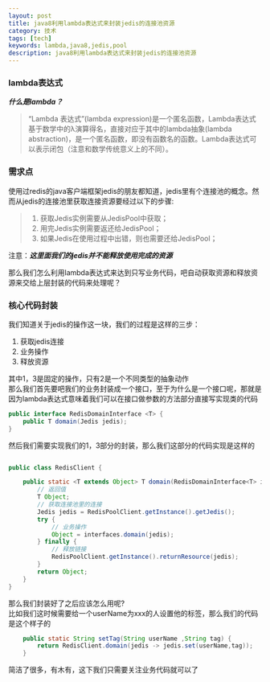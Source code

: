 ```yaml
---
layout: post
title: java8利用lambda表达式来封装jedis的连接池资源
category: 技术
tags: [tech]
keywords: lambda,java8,jedis,pool
description: java8利用lambda表达式来封装jedis的连接池资源
---
```



### lambda表达式  

***什么是lambda？*** 
> “Lambda 表达式”(lambda expression)是一个匿名函数，Lambda表达式基于数学中的λ演算得名，直接对应于其中的lambda抽象(lambda abstraction)，是一个匿名函数，即没有函数名的函数。Lambda表达式可以表示闭包（注意和数学传统意义上的不同）。  

### 需求点  

使用过redis的java客户端框架jedis的朋友都知道，jedis里有个连接池的概念。然而从jedis的连接池里获取连接资源要经过以下的步骤:   

> 1. 获取Jedis实例需要从JedisPool中获取；  
> 2. 用完Jedis实例需要返还给JedisPool；  
> 3. 如果Jedis在使用过程中出错，则也需要还给JedisPool；  

注意：***这里面我们的jedis并不能释放使用完成的资源***   

那么我们怎么利用lambda表达式来达到只写业务代码，吧自动获取资源和释放资源来交给上层封装的代码来处理呢？  

### 核心代码封装  

我们知道关于jedis的操作这一块，我们的过程是这样的三步：  

1. 获取jedis连接  
2. 业务操作  
3. 释放资源  

其中1，3是固定的操作，只有2是一个不同类型的抽象动作   
那么我们首先要吧我们的业务封装成一个接口，至于为什么是一个接口呢，那就是因为lambda表达式意味着我们可以在接口做参数的方法部分直接写实现类的代码   

```java
public interface RedisDomainInterface <T> {
    public T domain(Jedis jedis);
}
```  

然后我们需要实现我们的1，3部分的封装，那么我们这部分的代码实现是这样的  

```java

public class RedisClient {

    public static <T extends Object> T domain(RedisDomainInterface<T> interfaces) {
        // 返回值
        T Object;
        // 获取连接池里的连接
        Jedis jedis = RedisPoolClient.getInstance().getJedis();
        try {
            // 业务操作
            Object = interfaces.domain(jedis);
        } finally {
            // 释放链接
            RedisPoolClient.getInstance().returnResource(jedis);
        }
        return Object;
    }
}
```  

那么我们封装好了之后应该怎么用呢?  
比如我们这时候需要给一个userName为xxx的人设置他的标签，那么我们的代码是这个样子的   


```java
    public static String setTag(String userName ,String tag) {
        return RedisClient.domain(jedis -> jedis.set(userName,tag));
    }
```  

简洁了很多，有木有，这下我们只需要关注业务代码就可以了  
